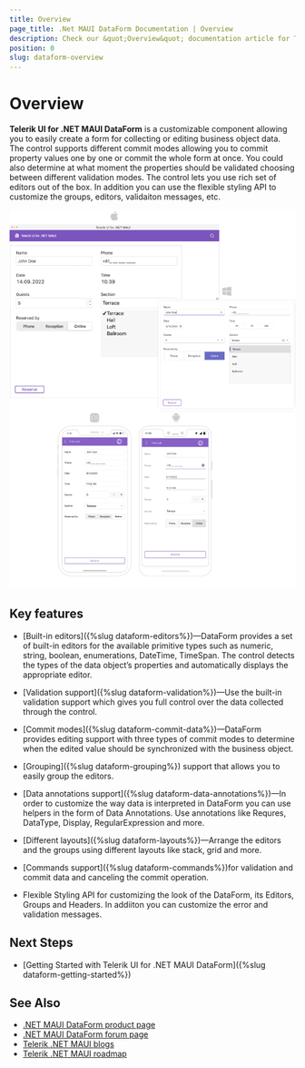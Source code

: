 ```yaml
---
title: Overview
page_title: .Net MAUI DataForm Documentation | Overview
description: Check our &quot;Overview&quot; documentation article for Telerik .NET MAUI DataForm control.
position: 0
slug: dataform-overview
---
```


# Overview

**Telerik UI for .NET MAUI DataForm** is a customizable component allowing you to easily create a form for collecting or editing business object data. The control supports different commit modes allowing you to commit property values one by one or commit the whole form at once. You could also determine at what moment the properties should be validated choosing between different validation modes. The control lets you use rich set of editors out of the box. In addition you can use the flexible styling API to customize the groups, editors, validaiton messages, etc. 

![RadDataForm Overview](images/dataform-overview.png)

## Key features

* [Built-in editors]({%slug dataform-editors%})&mdash;DataForm provides a set of built-in editors for the available primitive types such as numeric, string, boolean, enumerations, DateTime, TimeSpan. The control detects the types of the data object’s properties and automatically displays the appropriate editor.  

* [Validation support]({%slug dataform-validation%})&mdash;Use the built-in validation support which gives you full control over the data collected through the control.

* [Commit modes]({%slug dataform-commit-data%})&mdash;DataForm provides editing support with three types of commit modes to determine when the edited value should be synchronized with the business object.

* [Grouping]({%slug dataform-grouping%}) support that allows you to easily group the editors.

* [Data annotations support]({%slug dataform-data-annotations%})&mdash;In order to customize the way data is interpreted in DataForm you can use helpers in the form of Data Annotations. Use annotations like Requres, DataType, Display, RegularExpression and more.

* [Different layouts]({%slug dataform-layouts%})&mdash;Arrange the editors and the groups using different layouts like stack, grid and more.

* [Commands support]({%slug dataform-commands%})for validation and commit data and canceling the commit operation.

* Flexible Styling API for customizing the look of the DataForm, its Editors, Groups and Headers. In addiiton you can customize the error and validation messages.

## Next Steps

- [Getting Started with Telerik UI for .NET MAUI DataForm]({%slug dataform-getting-started%})

## See Also

- [.NET MAUI DataForm product page](https://www.telerik.com/maui-ui/dataform)
- [.NET MAUI DataForm forum page](https://www.telerik.com/forums/maui?tagId=1853)
- [Telerik .NET MAUI blogs](https://www.telerik.com/blogs/tag/.net-maui)
- [Telerik .NET MAUI roadmap](https://www.telerik.com/support/whats-new/maui-ui/roadmap)

